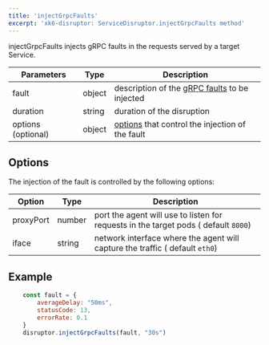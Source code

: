 ```yaml
---
title: 'injectGrpcFaults'
excerpt: 'xk6-disruptor: ServiceDisruptor.injectGrpcFaults method'
---
```


injectGrpcFaults injects gRPC faults in the requests served by a target Service.

| Parameters | Type   | Description |
| ---------- | ------ | ------- |
| fault      | object | description of the [gRPC faults](/javascript-api/xk6-disruptor/api/faults/grpc) to be injected |
| duration   | string | duration of the disruption |
| options (optional)   | object | [options](#options) that control the injection of the fault |

## Options

The injection of the fault is controlled by the following options:

| Option    | Type   | Description |
| --------- | ------ | ------- |
| proxyPort | number | port the agent will use to listen for requests in the target pods ( default `8000`) |
| iface     | string | network interface where the agent will capture the traffic ( default `eth0`) |

## Example

<!-- eslint-skip -->

```javascript
    const fault = {
        averageDelay: "50ms",
        statusCode: 13,
        errorRate: 0.1
    }
    disruptor.injectGrpcFaults(fault, "30s")
```